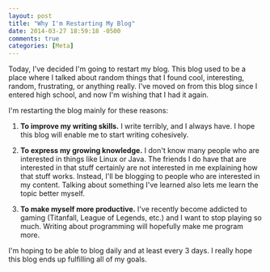 ```yaml
---
layout: post
title: "Why I'm Restarting My Blog"
date: 2014-03-27 18:59:18 -0500
comments: true
categories: [Meta]
---
```


Today, I've decided I'm going to restart my blog. This blog used to be a place where I talked about random things that I found cool, interesting, random, frustrating, or anything really. I've moved on from this blog since I entered high school, and now I'm wishing that I had it again.

I'm restarting the blog mainly for these reasons:

1. **To improve my writing skills.** I write terribly, and I always have. I hope this blog will enable me to start writing cohesively.

2. **To express my growing knowledge.** I don't know many people who are interested in things like Linux or Java. The friends I do have that are interested in that stuff certainly are not interested in me explaining how that stuff works. Instead, I'll be blogging to people who are interested in my content. Talking about something I've learned also lets me learn the topic better myself.

3. **To make myself more productive.** I've recently become addicted to gaming (Titanfall, League of Legends, etc.) and I want to stop playing so much.  Writing about programming will hopefully make me program more.

I'm hoping to be able to blog daily and at least every 3 days. I really hope this blog ends up fulfilling all of my goals.
